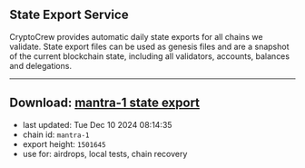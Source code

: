## State Export Service
CryptoCrew provides automatic daily state exports for all chains we validate. State export files can be used as genesis files and are a snapshot of the current blockchain state, including all validators, accounts, balances and delegations.

---
**Download: [mantra-1 state export](https://dl-eu2.ccvalidators.com/SERVICE/mantrachain/mantra-1_export_1501645.json)**
---

- last updated: Tue Dec 10 2024 08:14:35
- chain id: `mantra-1`
- export height: `1501645`
- use for: airdrops, local tests, chain recovery
